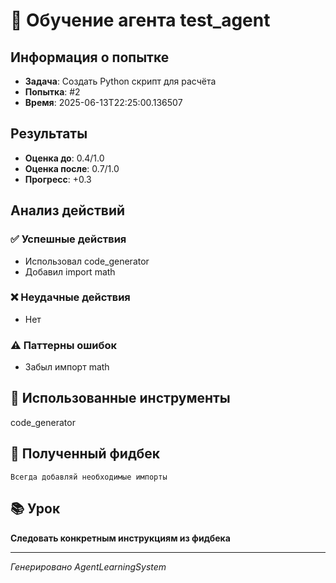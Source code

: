 # 🧠 Обучение агента test_agent

## Информация о попытке
- **Задача**: Создать Python скрипт для расчёта
- **Попытка**: #2
- **Время**: 2025-06-13T22:25:00.136507

## Результаты
- **Оценка до**: 0.4/1.0
- **Оценка после**: 0.7/1.0
- **Прогресс**: +0.3

## Анализ действий

### ✅ Успешные действия
- Использовал code_generator
- Добавил import math

### ❌ Неудачные действия
- Нет

### ⚠️ Паттерны ошибок
- Забыл импорт math

## 🔧 Использованные инструменты
code_generator

## 📝 Полученный фидбек
```
Всегда добавляй необходимые импорты
```

## 📚 Урок
**Следовать конкретным инструкциям из фидбека**

---
*Генерировано AgentLearningSystem*
